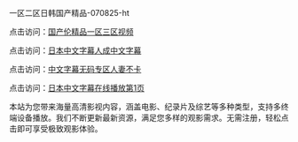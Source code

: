 一区二区日韩国产精品-070825-ht

点击访问：<a href="https://heiliao2dmwwy.pages.dev">国产伦精品一区三区视频</a>

点击访问：<a href="https://heiliaoll4qsx.pages.dev">日本中文字幕人成中文字幕</a>

点击访问：<a href="https://heiliaowzu4ur.pages.dev">中文字幕无码专区人妻不卡</a>

点击访问：<a href="https://heiliaozj3tjd.pages.dev">日本中文字幕在线播放第1页</a>

本站为您带来海量高清影视内容，涵盖电影、纪录片及综艺等多种类型，支持多终端设备播放。我们不断更新最新资源，满足您多样的观影需求。无需注册，轻松点击即可享受极致观影体验。

<span style="display:none;">[Canonical link](）</span>
